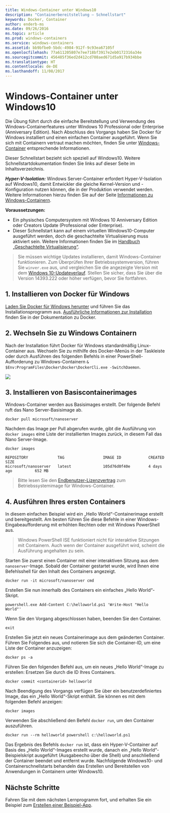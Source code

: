 ```yaml
---
title: Windows-Container unter Windows10
description: "Containerbereitstellung – Schnellstart"
keywords: Docker, Container
author: enderb-ms
ms.date: 09/26/2016
ms.topic: article
ms.prod: windows-containers
ms.service: windows-containers
ms.assetid: bb9bfbe0-5bdc-4984-912f-9c93ea67105f
ms.openlocfilehash: 77a611205807e7ee718bf3917e2eb0172316a34e
ms.sourcegitcommit: 456485f36ed2d412cd708aed671d5a917b934bbe
ms.translationtype: HT
ms.contentlocale: de-DE
ms.lasthandoff: 11/08/2017
---
```

# <a name="windows-containers-on-windows-10"></a>Windows-Container unter Windows10

Die Übung führt durch die einfache Bereitstellung und Verwendung des Windows-Containerfeatures unter Windows 10 Professional oder Enterprise (Anniversary Edition). Nach Abschluss des Vorgangs haben Sie Docker für Windows installiert und einen einfachen Container ausgeführt. Wenn Sie sich mit Containern vertraut machen möchten, finden Sie unter [Windows-Container](../about/index.md) entsprechende Informationen.

Dieser Schnellstart bezieht sich speziell auf Windows10. Weitere Schnellstartdokumentation finden Sie links auf dieser Seite im Inhaltsverzeichnis.

***Hyper-V-Isolation:*** Windows Server-Container erfordert Hyper-V-Isolation auf Windows10, damit Entwickler die gleiche Kernel-Version und -Konfiguration nutzen können, die in der Produktion verwendet werden. Weitere Informationen hierzu finden Sie auf der Seite [Informationen zu Windows-Containern](../about/index.md).

**Voraussetzungen:**

- Ein physisches Computersystem mit Windows 10 Anniversary Edition oder Creators Update (Professional oder Enterprise).   
- Dieser Schnellstart kann auf einem virtuellen Windows10-Computer ausgeführt werden, doch die geschachtelte Virtualisierung muss aktiviert sein. Weitere Informationen finden Sie im [Handbuch „Geschachtelte Virtualisierung“](https://msdn.microsoft.com/en-us/virtualization/hyperv_on_windows/user_guide/nesting).

> Sie müssen wichtige Updates installieren, damit Windows-Container funktionieren.
> Zum Überprüfen Ihrer Betriebssystemversion, führen Sie `winver.exe` aus, und vergleichen Sie die angezeigte Version mit dem [Windows 10-Updateverlauf](https://support.microsoft.com/en-us/help/12387/windows-10-update-history).
> Stellen Sie sicher, dass Sie über die Version 14393.222 oder höher verfügen, bevor Sie fortfahren.

## <a name="1-install-docker-for-windows"></a>1. Installieren von Docker für Windows

[Laden Sie Docker für Windows herunter](https://download.docker.com/win/stable/InstallDocker.msi) und führen Sie das Installationsprogramm aus. [Ausführliche Informationen zur Installation](https://docs.docker.com/docker-for-windows/install) finden Sie in der Dokumentation zu Docker.

## <a name="2-switch-to-windows-containers"></a>2. Wechseln Sie zu Windows Containern

Nach der Installation führt Docker für Windows standardmäßig Linux-Container aus. Wechseln Sie zu mithilfe des Docker-Menüs in der Taskleiste oder durch Ausführen des folgenden Befehls in einer PowerShell-Aufforderung zu Windows-Containern `& $Env:ProgramFiles\Docker\Docker\DockerCli.exe -SwitchDaemon`.

![](./media/docker-for-win-switch.png)

## <a name="3-install-base-container-images"></a>3. Installieren von Basiscontainerimages

Windows-Container werden aus Basisimages erstellt. Der folgende Befehl ruft das Nano Server-Basisimage ab.

```
docker pull microsoft/nanoserver
```

Nachdem das Image per Pull abgerufen wurde, gibt die Ausführung von `docker images` eine Liste der installierten Images zurück, in diesem Fall das Nano Server-Image.

```
docker images

REPOSITORY             TAG                 IMAGE ID            CREATED             SIZE
microsoft/nanoserver   latest              105d76d0f40e        4 days ago          652 MB
```

> Bitte lesen Sie den [Endbenutzer-Lizenzvertrag](../images-eula.md) zum Betriebssystemimage für Windows-Container.

## <a name="4-run-your-first-container"></a>4. Ausführen Ihres ersten Containers

In diesem einfachen Beispiel wird ein „Hello World“-Containerimage erstellt und bereitgestellt. Am besten führen Sie diese Befehle in einer Windows-Eingabeaufforderung mit erhöhten Rechten oder mit Windows PowerShell aus.

> Windows PowerShell ISE funktioniert nicht für interaktive Sitzungen mit Containern. Auch wenn der Container ausgeführt wird, scheint die Ausführung angehalten zu sein.

Starten Sie zuerst einen Container mit einer interaktiven Sitzung aus dem `nanoserver`-Image. Sobald der Container gestartet wurde, wird Ihnen eine Befehlsshell für den Inhalt des Containers angezeigt.  

```
docker run -it microsoft/nanoserver cmd
```

Erstellen Sie nun innerhalb des Containers ein einfaches „Hello World“-Skript.

```
powershell.exe Add-Content C:\helloworld.ps1 'Write-Host "Hello World"'
```   

Wenn Sie den Vorgang abgeschlossen haben, beenden Sie den Container.

```
exit
```

Erstellen Sie jetzt ein neues Containerimage aus dem geänderten Container. Führen Sie Folgendes aus, und notieren Sie sich die Container-ID, um eine Liste der Container anzuzeigen:

```
docker ps -a
```

Führen Sie den folgenden Befehl aus, um ein neues „Hello World“-Image zu erstellen: Ersetzen Sie <containerid> durch die ID Ihres Containers.

```
docker commit <containerid> helloworld
```

Nach Beendigung des Vorgangs verfügen Sie über ein benutzerdefiniertes Image, das ein „Hello World“-Skript enthält. Sie können es mit dem folgenden Befehl anzeigen:

```
docker images
```

Verwenden Sie abschließend den Befehl `docker run`, um den Container auszuführen.

```
docker run --rm helloworld powershell c:\helloworld.ps1
```

Das Ergebnis des Befehls `docker run` ist, dass ein Hyper-V-Container auf Basis des „Hello World“-Images erstellt wurde, danach ein „Hello World“-Beispielskript ausgeführt (Ausgabeecho über die Shell) und anschließend der Container beendet und entfernt wurde.
Nachfolgende Windows10- und Containerschnellstarts behandeln das Erstellen und Bereitstellen von Anwendungen in Containern unter Windows10.

## <a name="next-steps"></a>Nächste Schritte

Fahren Sie mit dem nächsten Lernprogramm fort, und erhalten Sie ein Beispiel zum [Erstellen einer Beispiel-App](./building-sample-app.md).
